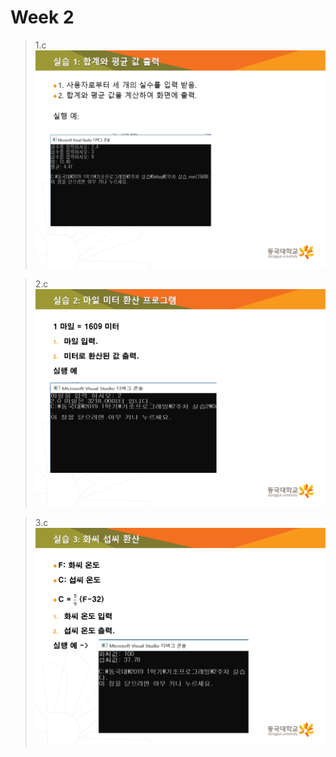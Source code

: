 # Week 2

> 1.c
![Week2_1](../img/Week2_1.png)

> 2.c
![Week2_2](../img/Week2_2.png)

> 3.c
![Week2_3](../img/Week2_3.png)
